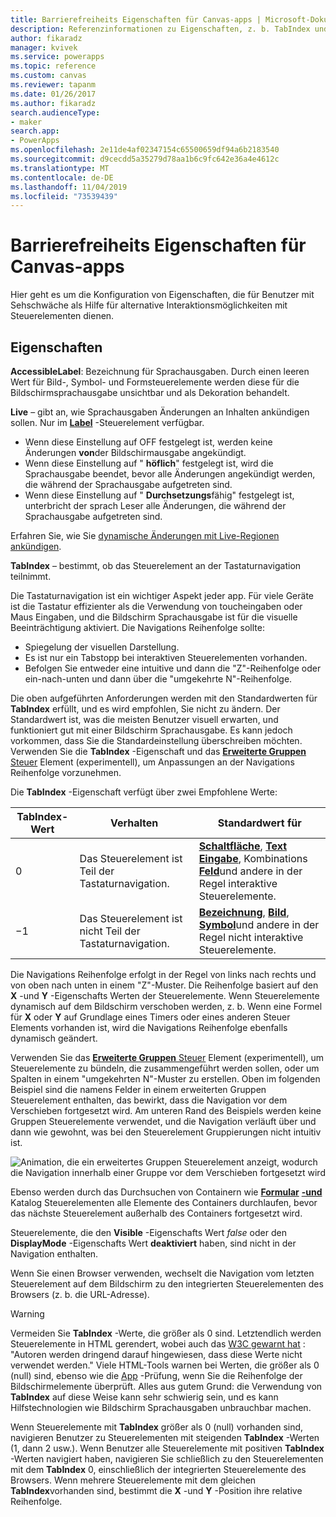 ```yaml
---
title: Barrierefreiheits Eigenschaften für Canvas-apps | Microsoft-Dokumentation
description: Referenzinformationen zu Eigenschaften, z. b. TabIndex und ToolTip
author: fikaradz
manager: kvivek
ms.service: powerapps
ms.topic: reference
ms.custom: canvas
ms.reviewer: tapanm
ms.date: 01/26/2017
ms.author: fikaradz
search.audienceType:
- maker
search.app:
- PowerApps
ms.openlocfilehash: 2e11de4af02347154c65500659df94a6b2183540
ms.sourcegitcommit: d9cecdd5a35279d78aa1b6c9fc642e36a4e4612c
ms.translationtype: MT
ms.contentlocale: de-DE
ms.lasthandoff: 11/04/2019
ms.locfileid: "73539439"
---
```

# <a name="accessibility-properties-for-canvas-apps"></a>Barrierefreiheits Eigenschaften für Canvas-apps

Hier geht es um die Konfiguration von Eigenschaften, die für Benutzer mit Sehschwäche als Hilfe für alternative Interaktionsmöglichkeiten mit Steuerelementen dienen.

## <a name="properties"></a>Eigenschaften

**AccessibleLabel**: Bezeichnung für Sprachausgaben. Durch einen leeren Wert für Bild-, Symbol- und Formsteuerelemente werden diese für die Bildschirmsprachausgabe unsichtbar und als Dekoration behandelt.

**Live** – gibt an, wie Sprachausgaben Änderungen an Inhalten ankündigen sollen. Nur im **[Label](control-text-box.md)** -Steuerelement verfügbar.

* Wenn diese Einstellung auf OFF festgelegt ist, werden keine Änderungen **von**der Bildschirmausgabe angekündigt.
* Wenn diese Einstellung auf " **höflich**" festgelegt ist, wird die Sprachausgabe beendet, bevor alle Änderungen angekündigt werden, die während der Sprachausgabe aufgetreten sind.
* Wenn diese Einstellung auf " **Durchsetzungs**fähig" festgelegt ist, unterbricht der sprach Leser alle Änderungen, die während der Sprachausgabe aufgetreten sind.

Erfahren Sie, wie Sie [dynamische Änderungen mit Live-Regionen ankündigen](../accessible-apps-live-regions.md).

**TabIndex** – bestimmt, ob das Steuerelement an der Tastaturnavigation teilnimmt.

Die Tastaturnavigation ist ein wichtiger Aspekt jeder app.  Für viele Geräte ist die Tastatur effizienter als die Verwendung von toucheingaben oder Maus Eingaben, und die Bildschirm Sprachausgabe ist für die visuelle Beeinträchtigung aktiviert.  Die Navigations Reihenfolge sollte:
- Spiegelung der visuellen Darstellung.
- Es ist nur ein Tabstopp bei interaktiven Steuerelementen vorhanden.
- Befolgen Sie entweder eine intuitive und dann die "Z"-Reihenfolge oder ein-nach-unten und dann über die "umgekehrte N"-Reihenfolge.

Die oben aufgeführten Anforderungen werden mit den Standardwerten für **TabIndex** erfüllt, und es wird empfohlen, Sie nicht zu ändern.  Der Standardwert ist, was die meisten Benutzer visuell erwarten, und funktioniert gut mit einer Bildschirm Sprachausgabe.  Es kann jedoch vorkommen, dass Sie die Standardeinstellung überschreiben möchten.  Verwenden Sie die **TabIndex** -Eigenschaft und das [ **Erweiterte Gruppen** Steuer](https://powerapps.microsoft.com/blog/enhanced-group-experimental-control-with-layout-control-and-nesting/) Element (experimentell), um Anpassungen an der Navigations Reihenfolge vorzunehmen.  

Die **TabIndex** -Eigenschaft verfügt über zwei Empfohlene Werte:

| TabIndex-Wert | Verhalten | Standardwert für |
|----------------|----------|-------------|
| 0 | Das Steuerelement ist Teil der Tastaturnavigation. | [**Schaltfläche**](control-button.md), [**Text Eingabe**](control-text-input.md), Kombinations [**Feld**](control-combo-box.md)und andere in der Regel interaktive Steuerelemente. |
| &minus;1 | Das Steuerelement ist nicht Teil der Tastaturnavigation. | [**Bezeichnung**](control-text-box.md), [**Bild**](control-image.md), [**Symbol**](control-shapes-icons.md)und andere in der Regel nicht interaktive Steuerelemente. |

Die Navigations Reihenfolge erfolgt in der Regel von links nach rechts und von oben nach unten in einem "Z"-Muster. Die Reihenfolge basiert auf den **X** -und **Y** -Eigenschafts Werten der Steuerelemente. Wenn Steuerelemente dynamisch auf dem Bildschirm verschoben werden, z. b. Wenn eine Formel für **X** oder **Y** auf Grundlage eines Timers oder eines anderen Steuer Elements vorhanden ist, wird die Navigations Reihenfolge ebenfalls dynamisch geändert.

Verwenden Sie das [ **Erweiterte Gruppen** Steuer](https://powerapps.microsoft.com/blog/enhanced-group-experimental-control-with-layout-control-and-nesting/) Element (experimentell), um Steuerelemente zu bündeln, die zusammengeführt werden sollen, oder um Spalten in einem "umgekehrten N"-Muster zu erstellen.  Oben im folgenden Beispiel sind die namens Felder in einem erweiterten Gruppen Steuerelement enthalten, das bewirkt, dass die Navigation vor dem Verschieben fortgesetzt wird.  Am unteren Rand des Beispiels werden keine Gruppen Steuerelemente verwendet, und die Navigation verläuft über und dann wie gewohnt, was bei den Steuerelement Gruppierungen nicht intuitiv ist. 

![Animation, die ein erweitertes Gruppen Steuerelement anzeigt, wodurch die Navigation innerhalb einer Gruppe vor dem Verschieben fortgesetzt wird](media/properties-accessibility/enhanced-group.gif)

Ebenso werden durch das Durchsuchen von Containern wie [**Formular**](control-form-detail.md) [ **-und**](control-gallery.md) Katalog Steuerelementen alle Elemente des Containers durchlaufen, bevor das nächste Steuerelement außerhalb des Containers fortgesetzt wird.  

Steuerelemente, die den **Visible** -Eigenschafts Wert *false* oder den **DisplayMode** -Eigenschafts Wert **deaktiviert** haben, sind nicht in der Navigation enthalten.  

Wenn Sie einen Browser verwenden, wechselt die Navigation vom letzten Steuerelement auf dem Bildschirm zu den integrierten Steuerelementen des Browsers (z. b. die URL-Adresse).  

> [!WARNING]
> Vermeiden Sie **TabIndex** -Werte, die größer als 0 sind. Letztendlich werden Steuerelemente in HTML gerendert, wobei auch das [W3C gewarnt hat](https://www.w3.org/TR/wai-aria-practices/#kbd_general_between) : "Autoren werden dringend darauf hingewiesen, dass diese Werte nicht verwendet werden." Viele HTML-Tools warnen bei Werten, die größer als 0 (null) sind, ebenso wie die [App](../accessibility-checker.md) -Prüfung, wenn Sie die Reihenfolge der Bildschirmelemente überprüft.  Alles aus gutem Grund: die Verwendung von **TabIndex** auf diese Weise kann sehr schwierig sein, und es kann Hilfstechnologien wie Bildschirm Sprachausgaben unbrauchbar machen.
> 
> Wenn Steuerelemente mit **TabIndex** größer als 0 (null) vorhanden sind, navigieren Benutzer zu Steuerelementen mit steigenden **TabIndex** -Werten (1, dann 2 usw.). Wenn Benutzer alle Steuerelemente mit positiven **TabIndex** -Werten navigiert haben, navigieren Sie schließlich zu den Steuerelementen mit dem **TabIndex** 0, einschließlich der integrierten Steuerelemente des Browsers. Wenn mehrere Steuerelemente mit dem gleichen **TabIndex**vorhanden sind, bestimmt die **X** -und **Y** -Position ihre relative Reihenfolge.





